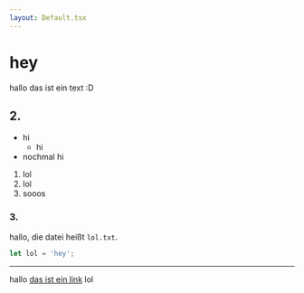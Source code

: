 ```yaml
---
layout: Default.tsx
---
```


# hey

hallo das ist ein text :D

## 2.

- hi
  - hi 
- nochmal hi

1. lol
2. lol
3. sooos


### 3.

hallo, die datei heißt `lol.txt`.

```javascript
let lol = 'hey';
```

----

hallo [das ist ein link](https://adb.sh) lol

